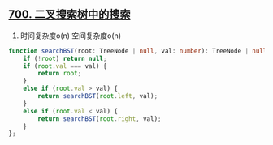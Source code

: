 ## [700. 二叉搜索树中的搜索](https://leetcode.cn/problems/search-in-a-binary-search-tree/)

1. 时间复杂度o(n) 空间复杂度o(n)
```ts
function searchBST(root: TreeNode | null, val: number): TreeNode | null {
    if (!root) return null;
    if (root.val === val) {
        return root;
    }
    else if (root.val > val) {
        return searchBST(root.left, val);
    }
    else if (root.val < val) {
        return searchBST(root.right, val);
    }
};
```